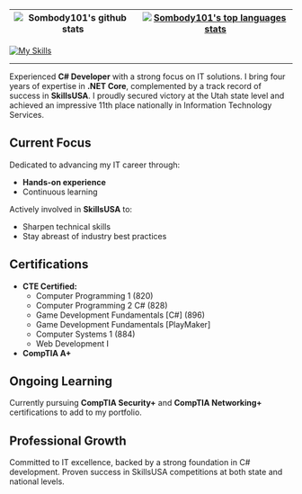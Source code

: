 <table>
    <thead>
        <tr>
            <!-- User Rating -->
            <th>
                <a href="https://github.com/anuraghazra/github-readme-stats">
                <img align="left" src="https://github-readme-stats.vercel.app/api?username=Sombody101&amp;theme=shadow_blue&amp;show_icons=true&amp" alt="Sombody101's github stats">
                </a>
            </th>
            <!-- Language Usage -->
            <th>
                <a href="https://github.com/anuraghazra/github-readme-stats">
                <img align="center" src="https://github-readme-stats.vercel.app/api/top-langs/?username=Sombody101&amp;theme=shadow_blue&amp;hide=java&amp;layout=compact" alt="Sombody101's top languages stats">
                </a>
            </th>
        </tr>
    </thead>
    <tbody></tbody>
</table>

[![My Skills](https://skillicons.dev/icons?i=cs,bash,dotnet,vscode,visualstudio,unity,js,html,CSS,LinkedIn,lua,md&theme=dark&perline=6)](https://skillicons.dev)

<hr>

Experienced **C# Developer** with a strong focus on IT solutions. I bring four years of expertise in **.NET Core**, complemented by a track record of success in **SkillsUSA**. I proudly secured victory at the Utah state level and achieved an impressive 11th place nationally in Information Technology Services.


## Current Focus

Dedicated to advancing my IT career through:

- **Hands-on experience**
- Continuous learning

Actively involved in **SkillsUSA** to:

- Sharpen technical skills
- Stay abreast of industry best practices

## Certifications

- **CTE Certified:**
  - Computer Programming 1 (820)
  - Computer Programming 2 C# (828)
  - Game Development Fundamentals [C#] (896)
  - Game Development Fundamentals [PlayMaker]
  - Computer Systems 1 (884)
  - Web Development I
- **CompTIA A+**

## Ongoing Learning

Currently pursuing **CompTIA Security+** and **CompTIA Networking+** certifications to add to my portfolio.

## Professional Growth

Committed to IT excellence, backed by a strong foundation in C# development. Proven success in SkillsUSA competitions at both state and national levels.


